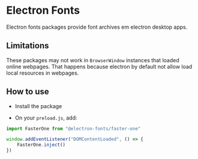 # Electron Fonts

Electron fonts packages provide font archives em electron desktop apps.

## Limitations

These packages may not work in `BrowserWindow` instances that loaded online webpages. That happens because electron by default not allow load local resources in webpages.

## How to use

* Install the package

* On your `preload.js`, add:

```ts
import FasterOne from "@electron-fonts/faster-one"

window.addEventListener("DOMContentLoaded", () => {
    FasterOne.inject()
})
```